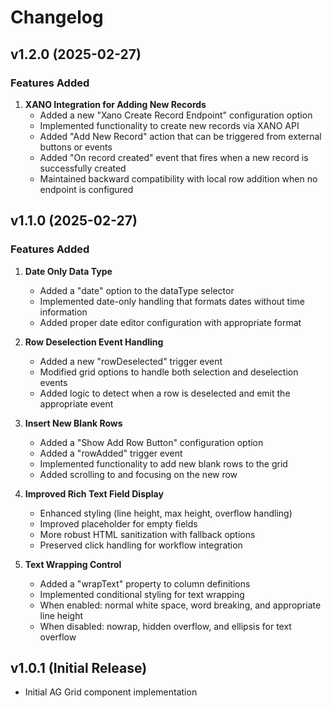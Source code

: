 # Changelog

## v1.2.0 (2025-02-27)

### Features Added

1. **XANO Integration for Adding New Records**
   - Added a new "Xano Create Record Endpoint" configuration option
   - Implemented functionality to create new records via XANO API
   - Added "Add New Record" action that can be triggered from external buttons or events
   - Added "On record created" event that fires when a new record is successfully created
   - Maintained backward compatibility with local row addition when no endpoint is configured

## v1.1.0 (2025-02-27)

### Features Added

1. **Date Only Data Type**
   - Added a "date" option to the dataType selector
   - Implemented date-only handling that formats dates without time information
   - Added proper date editor configuration with appropriate format

2. **Row Deselection Event Handling**
   - Added a new "rowDeselected" trigger event
   - Modified grid options to handle both selection and deselection events
   - Added logic to detect when a row is deselected and emit the appropriate event

3. **Insert New Blank Rows**
   - Added a "Show Add Row Button" configuration option
   - Added a "rowAdded" trigger event
   - Implemented functionality to add new blank rows to the grid
   - Added scrolling to and focusing on the new row

4. **Improved Rich Text Field Display**
   - Enhanced styling (line height, max height, overflow handling)
   - Improved placeholder for empty fields
   - More robust HTML sanitization with fallback options
   - Preserved click handling for workflow integration

5. **Text Wrapping Control**
   - Added a "wrapText" property to column definitions
   - Implemented conditional styling for text wrapping
   - When enabled: normal white space, word breaking, and appropriate line height
   - When disabled: nowrap, hidden overflow, and ellipsis for text overflow

## v1.0.1 (Initial Release)

- Initial AG Grid component implementation
